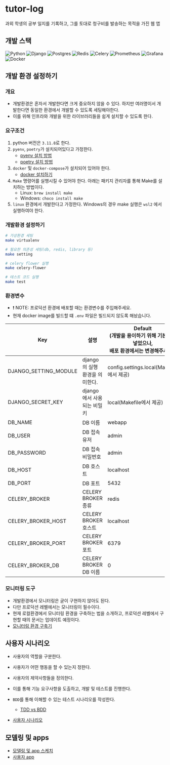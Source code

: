 # tutor-log

과외 학생의 공부 일지를 기록하고, 그를 토대로 청구비를 발송하는 목적을 가진 웹 앱

## 개발 스택

![Python](https://img.shields.io/badge/python-3670A0?style=for-the-badge&logo=python&logoColor=ffdd54)
![Django](https://img.shields.io/badge/django-%23092E20.svg?style=for-the-badge&logo=django&logoColor=white)
![Postgres](https://img.shields.io/badge/postgres-%23316192.svg?style=for-the-badge&logo=postgresql&logoColor=white)
![Redis](https://img.shields.io/badge/redis-%23DD0031.svg?style=for-the-badge&logo=redis&logoColor=white)
![Celery](https://img.shields.io/badge/celery-%23a9cc54.svg?style=for-the-badge&logo=celery&logoColor=ddf4a4)
![Prometheus](https://img.shields.io/badge/Prometheus-E6522C?style=for-the-badge&logo=Prometheus&logoColor=white)
![Grafana](https://img.shields.io/badge/grafana-%23F46800.svg?style=for-the-badge&logo=grafana&logoColor=white)
![Docker](https://img.shields.io/badge/docker-%230db7ed.svg?style=for-the-badge&logo=docker&logoColor=white)

## 개발 환경 설정하기

### 개요

- 개발환경은 혼자서 개발한다면 크게 중요하지 않을 수 있다. 하지만 여러명이서 개발한다면 동일한 환경에서 개발할 수 있도록 세팅해야한다.
- 이를 위해 인프라와 개발을 위한 라이브러리들을 쉽게 설치할 수 있도록 한다.

### 요구조건

1. python 버전은 `3.11.8`로 한다.
2. `pyenv`, `poetry`가 설치되어있다고 가정한다.
   - [pyenv 설치 방법](https://github.com/pyenv/pyenv) 
   - [poetry 설치 방법](https://python-poetry.org/docs/)
3. `docker` 및 `docker-compose`가 설치되어 있어야 한다.
    - [docker 설치하기](https://docs.docker.com/engine/install/)
4. `Make` 명령어를 실행시킬 수 있어야 한다. 아래는 패키지 관리자를 통해 Make를 설치하는 방법이다.
    - Linux: `brew install make`
    - Windows: `choco install make`
5. `linux` 환경에서 개발한다고 가정한다. Windows의 경우 make 실행은 `wsl2` 에서 실행하여야 한다.

### 개발환경 설정하기

```bash
# 가상환경 세팅
make virtualenv

# 필요한 의존성 세팅(db, redis, library 등)
make setting

# celery flower 실행
make celery-flower

# 테스트 코드 실행
make test
```

### 환경변수

- :exclamation: NOTE: 프로덕션 환경에 배포할 때는 환경변수를 주입해주세요.
- 현재 docker image를 빌드할 떄 `.env` 파일은 빌드되지 않도록 해놨습니다.

| Key                   | 설명                   | Default<br/>(개발을 용이하기 위해 기본값을 넣었으나, <br/> **배포 환경**에서는 변경해주세요.) |
|-----------------------|----------------------|-----------------------------------------------------------------|
| DJANGO_SETTING_MODULE | django의 실행 환경을 의미한다. | config.settings.local(Makefile에서 제공)                            | 
| DJANGO_SECRET_KEY     | django에서 사용되는 비밀키    | local(Makefile에서 제공)                                            |
| DB_NAME               | DB 이름                | webapp                                                          |
| DB_USER               | DB 접속 유저             | admin                                                           |
| DB_PASSWORD           | DB 접속 비밀번호           | admin                                                           |
| DB_HOST               | DB 호스트               | localhost                                                       |
| DB_PORT               | DB 포트                | 5432                                                            |
| CELERY_BROKER         | CELERY BROKER 종류     | redis                                                           |
| CELERY_BROKER_HOST    | CELERY BROKER 호스트    | localhost                                                       |
| CELERY_BROKER_PORT    | CELERY BROKER 포트     | 6379                                                            |
| CELERY_BROKER_DB      | CELERY BROKER DB 이름  | 0                                                               |

### 모니터링 도구

- 개발환경에서 모니터링은 굳이 구현하지 않아도 된다.
- 다만 프로덕션 레벨에서는 모니터링이 필수이다.
- 현재 로컬환경에서 모니터링 환경을 구축하는 법을 소개하고, 프로덕션 레벨에서 구현할 때의 문서는 업데이트 예정이다.
- [모니터링 환경 구축기](./docs/monitoring.md)

## 사용자 시나리오

- 사용자의 역할을 구분한다.
- 사용자가 어떤 행동을 할 수 있는지 정한다.
- 사용자의 제약사항들을 정의한다.
- 이를 통해 기능 요구사항을 도출하고, 개발 및 테스트를 진행한다.
- `BDD`를 통해 이해할 수 있는 테스트 시나리오를 작성한다.
   -  [TDD vs BDD](https://blog.wakmusic.xyz/tdd-vs-bdd-c738b507930f)

- [사용자 시나리오](./docs/user_scenario.md)

## 모델링 및 apps

- [모델링 및 app 스케치](./docs/modeling_and_apps.md)
- [사용자 app](./docs/account.md)

